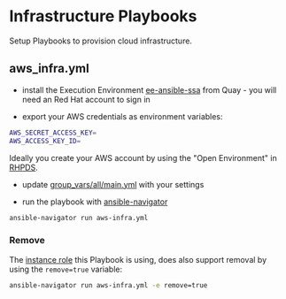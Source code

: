 # Infrastructure Playbooks

Setup Playbooks to provision cloud infrastructure.

## aws_infra.yml

- install the Execution Environment [ee-ansible-ssa](https://quay.io/repository/redhat_emp1/ee-ansible-ssa) from Quay - you will need an Red Hat account to sign in

- export your AWS credentials as environment variables:

```bash
AWS_SECRET_ACCESS_KEY=
AWS_ACCESS_KEY_ID=
```

Ideally you create your AWS account by using the "Open Environment" in [RHPDS](https://rhpds.redhat.com/service/explorer).

- update [group_vars/all/main.yml](group_vars/all/main.yml) with your settings

- run the playbook with [ansible-navigator](https://ansible-navigator.readthedocs.io/en/latest/)

```bash
ansible-navigator run aws-infra.yml
```

### Remove

The [instance role](https://gitlab.com/ansible-ssa/role-instance) this Playbook is using, does also support removal by using the `remove=true` variable:

```bash
ansible-navigator run aws-infra.yml -e remove=true
```
